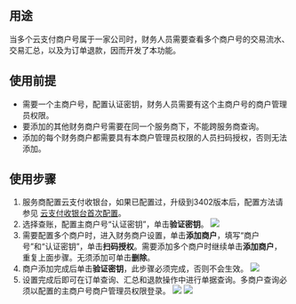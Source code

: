 ## 用途
当多个云支付商户号属于一家公司时，财务人员需要查看多个商户号的交易流水、交易汇总，以及为订单退款，因而开发了本功能。

## 使用前提
- 需要一个主商户号，配置认证密钥，财务人员需要有这个主商户号的商户管理员权限。
- 要添加的其他财务商户号需要在同一个服务商下，不能跨服务商查询。
- 添加的每个财务商户都需要具有本商户管理员权限的人员扫码授权，否则无法添加。

## 使用步骤
1. 服务商配置云支付收银台，如果已配置过，升级到3402版本后，配置方法请参见 [云支付收银台首次配置](https://cloud.tencent.com/document/product/569/39151)。
2. 选择查账，配置主商户号“认证密钥”，单击**验证密钥**。
![](https://main.qcloudimg.com/raw/9b849fc965ea75de7be756013263ef1d.png)
3. 需要配置多个商户时，进入财务商户设置，单击**添加商户**，填写“商户号”和“认证密钥”，单击**扫码授权**。需要添加多个商户时继续单击**添加商户**，重复上面步骤。无须添加可单击**删除**。
4. 商户添加完成后单击**验证密钥**，此步骤必须完成，否则不会生效。
![](https://main.qcloudimg.com/raw/ea90298e9d3ad50ab9969fb695c1cc9d.png)
5. 设置完成后即可在订单查询、汇总和退款操作中进行单据查询。多商户查询必须以配置的主商户号商户管理员权限登录。
![](https://main.qcloudimg.com/raw/43e8a281d3133a2cca666173ab4ba69b.png)
![](https://main.qcloudimg.com/raw/f19126b2d071a1d612870c504145df99.png)
